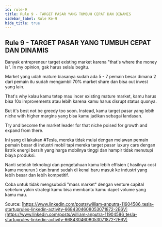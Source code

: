 ```yaml
---
id: rule-9
title: Rule 9 - TARGET PASAR YANG TUMBUH CEPAT DAN DINAMIS
sidebar_label: Rule Ke-9
hide_title: true
---
```

## Rule 9 - TARGET PASAR YANG TUMBUH CEPAT DAN DINAMIS

Banyak entrepreneur target existing market karena "that's where the money is". In my opinion, gak harus selalu begitu.

Market yang udah mature biasanya sudah ada 5 - 7 pemain besar dimana 2 dari pemain itu sudah mengambil 70% market share dan bisa out invest yang lain.

That's why kalau kamu tetep mau incer existing mature market, kamu harus bisa 10x improvements atau lebih karena kamu harus disrupt status quonya.

But it's best not be greedy too soon. Instead, kamu target pasar yang lebih niche with higher margins yang bisa kamu jadikan sebagai landasan.

Try and become the market leader for that niche poised for growth and expand from there.

Ini yang di lakukan #Tesla, mereka tidak mulai dengan melawan pemain pemain besar di industri mobil tapi mereka target pasar luxury cars dengan listrik energi bersih yang harga mobilnya tinggi dan hampir tidak menutupi biaya produksi.

Nanti setelah teknologi dan pengetahuan kamu lebih effisien ( hasilnya cost kamu menurun ) dan brand sudah di kenal baru masuk ke industri yang lebih besar dan lebih kompetitif.

Coba untuk tidak mengsubsidi "mass market" dengan venture capital sebelum yakin strategi kamu bisa membantu kamu dapet volume yang kamu mau.

Source: [https://www.linkedin.com/posts/william-anputra-11904586_tesla-startuprules-linkedin-activity-6684304608053071872-2E6V](https://www.linkedin.com/posts/william-anputra-11904586_tesla-startuprules-linkedin-activity-6684304608053071872-2E6V)

